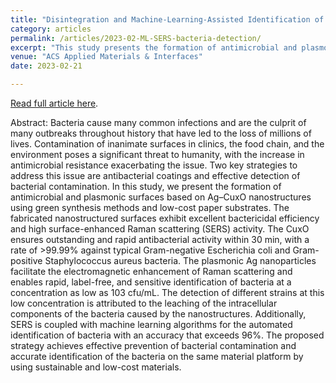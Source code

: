 ```yaml
---
title: "Disintegration and Machine-Learning-Assisted Identification of Bacteria on Antimicrobial and Plasmonic Ag–CuxO Nanostructures"
category: articles
permalink: /articles/2023-02-ML-SERS-bacteria-detection/
excerpt: "This study presents the formation of antimicrobial and plasmonic surfaces based on Ag–CuxO nanostructures using green synthesis methods and low-cost paper substrates. The fabricated nanostructured surfaces exhibit excellent bactericidal efficiency and high surface-enhanced Raman scattering (SERS) activity."
venue: "ACS Applied Materials & Interfaces"
date: 2023-02-21

---
```


<a href="https://doi.org/10.1021/acsami.2c22003">Read full article here</a>.

Abstract: Bacteria cause many common infections and are the culprit of many outbreaks throughout history that have led to the loss of millions of lives. Contamination of inanimate surfaces in clinics, the food chain, and the environment poses a significant threat to humanity, with the increase in antimicrobial resistance exacerbating the issue. Two key strategies to address this issue are antibacterial coatings and effective detection of bacterial contamination. In this study, we present the formation of antimicrobial and plasmonic surfaces based on Ag–CuxO nanostructures using green synthesis methods and low-cost paper substrates. The fabricated nanostructured surfaces exhibit excellent bactericidal efficiency and high surface-enhanced Raman scattering (SERS) activity. The CuxO ensures outstanding and rapid antibacterial activity within 30 min, with a rate of >99.99% against typical Gram-negative Escherichia coli and Gram-positive Staphylococcus aureus bacteria. The plasmonic Ag nanoparticles facilitate the electromagnetic enhancement of Raman scattering and enables rapid, label-free, and sensitive identification of bacteria at a concentration as low as 103 cfu/mL. The detection of different strains at this low concentration is attributed to the leaching of the intracellular components of the bacteria caused by the nanostructures. Additionally, SERS is coupled with machine learning algorithms for the automated identification of bacteria with an accuracy that exceeds 96%. The proposed strategy achieves effective prevention of bacterial contamination and accurate identification of the bacteria on the same material platform by using sustainable and low-cost materials.

